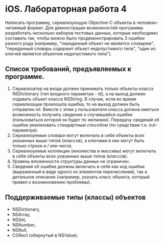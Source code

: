 iOS. Лабораторная работа 4
==========================

Написать программу, сериализующую Objective-C объекты в человеко-читаемый формат. Для демонстрации возможностей программы разработать несколько наборов тестовых данных, которые необходимо составить так, чтобы можно было продемонстрировать 3 ошибки разного рода (например, "переданный объект не является словарем", "переданный словарь содержит объект недопустимого типа", "один из ключей является объектом недопустимого типа").

Список требований, предъявляемых к программе.
---------------------------------------------

1. Cериализатор на входе должен принимать только объекты класса NSDictionary (тип входного параметра - id), а на выход должен отдавать объект класса NSString. В случае, если во время сериализации произошла ошибка, то на выход должен быть отправлен nil. Вместе с этим у пользователя класса должна иметься возможность получить сведения о случившейся ошибке (пользоваться которой он будет по желанию). Передачу сведений об ошибке реализовать _стандартным способом_ (по средствам т.н. out-параметра).
2. Сериализуемые словари могут включать в себя объекты всех указанных выше типов (классов), а ключами в них могут быть только строки и / или числа.
3. Сериализуемые коллекции (множества и массивы) могут включать в себя объекты всех указанных выше типов (классов).
4. Уровень вложенности структуры данных не ограничен.
5. Сведения об ошибке должны включать в себя как код ошибки (выраженный в виде одного из элементов перечисления), так и детальное описание (например, указать класс объекта, который привел к возникновению проблемы).

Поддерживаемые типы (классы) объектов
-------------------------------------

  * NSDictionary,
  * NSArray,
  * NSSet,
  * NSNumber,
  * NSNull,
  * CGRect (обернутый в NSValue).

